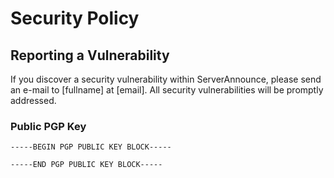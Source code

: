 # Security Policy

## Reporting a Vulnerability

If you discover a security vulnerability within ServerAnnounce, please send an e-mail
to [fullname] at [email]. All security vulnerabilities will be promptly
addressed.

### Public PGP Key

```asc
-----BEGIN PGP PUBLIC KEY BLOCK-----

-----END PGP PUBLIC KEY BLOCK-----
```
